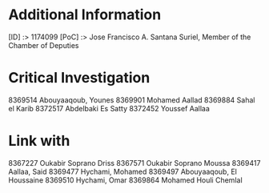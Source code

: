# Additional Information
  [ID]    :>  1174099
  [PoC]   :>  Jose Francisco A. Santana Suriel, Member of the Chamber of Deputies

# Critical Investigation
  8369514   Abouyaaqoub, Younes
  8369901   Mohamed Aallad
  8369884 	Sahal el Karib
  8372517 	Abdelbaki Es Satty
  8372452 	Youssef Aallaa

# Link with
  8367227 	Oukabir Soprano Driss
  8367571 	Oukabir Soprano Moussa
  8369417 	Aallaa, Said
  8369477 	Hychami, Mohamed
  8369497 	Abouyaaqoub, El Houssaine
  8369510 	Hychami, Omar
  8369864 	Mohamed Houli Chemlal
